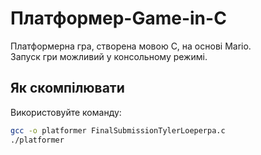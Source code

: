 # Платформер-Game-in-C

Платформерна гра, створена мовою C, на основі Mario.  
Запуск гри можливий у консольному режимі.

## Як скомпілювати
Використовуйте команду:
```bash
gcc -o platformer FinalSubmissionTylerLoeperpa.c
./platformer
